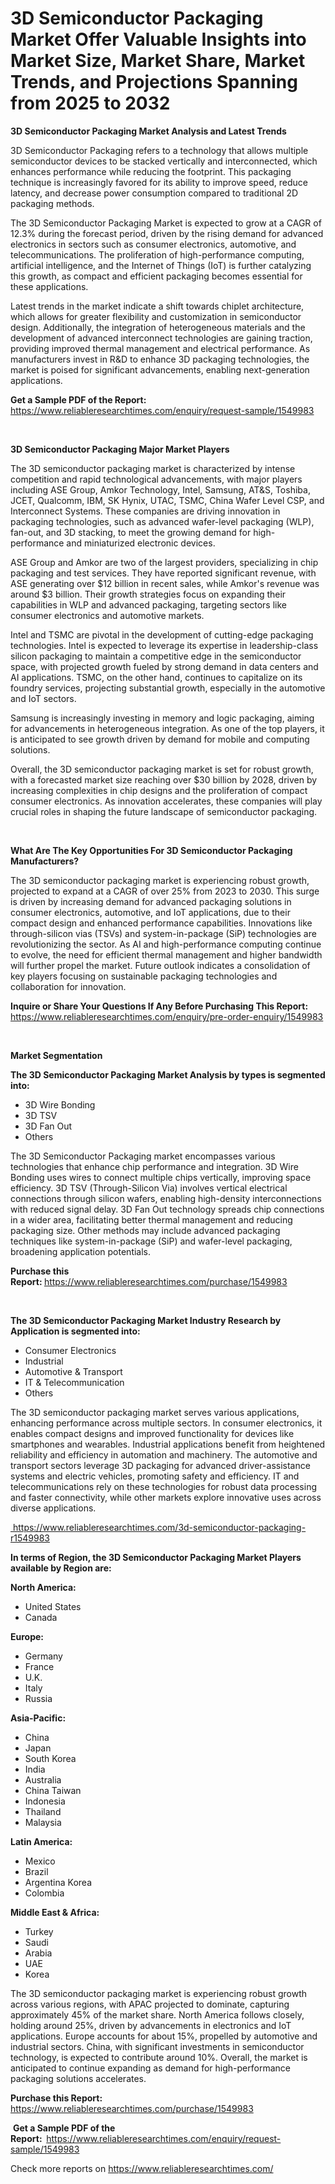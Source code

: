 <p><h1>3D Semiconductor Packaging Market Offer Valuable Insights into Market Size, Market Share, Market Trends, and Projections Spanning from 2025 to 2032</h1></p><p><strong>3D Semiconductor Packaging Market Analysis and Latest Trends</strong></p>
<p><p>3D Semiconductor Packaging refers to a technology that allows multiple semiconductor devices to be stacked vertically and interconnected, which enhances performance while reducing the footprint. This packaging technique is increasingly favored for its ability to improve speed, reduce latency, and decrease power consumption compared to traditional 2D packaging methods. </p><p>The 3D Semiconductor Packaging Market is expected to grow at a CAGR of 12.3% during the forecast period, driven by the rising demand for advanced electronics in sectors such as consumer electronics, automotive, and telecommunications. The proliferation of high-performance computing, artificial intelligence, and the Internet of Things (IoT) is further catalyzing this growth, as compact and efficient packaging becomes essential for these applications.</p><p>Latest trends in the market indicate a shift towards chiplet architecture, which allows for greater flexibility and customization in semiconductor design. Additionally, the integration of heterogeneous materials and the development of advanced interconnect technologies are gaining traction, providing improved thermal management and electrical performance. As manufacturers invest in R&D to enhance 3D packaging technologies, the market is poised for significant advancements, enabling next-generation applications.</p></p>
<p><strong>Get a Sample PDF of the Report:&nbsp;</strong> <a href="https://www.reliableresearchtimes.com/enquiry/request-sample/1549983?utm_campaign=2383&utm_medium=2&utm_source=Github&utm_content=ia&utm_term=10022025&utm_id=3d-semiconductor-packaging">https://www.reliableresearchtimes.com/enquiry/request-sample/1549983</a></p>
<p>&nbsp;</p>
<p><strong>3D Semiconductor Packaging Major Market Players</strong></p>
<p><p>The 3D semiconductor packaging market is characterized by intense competition and rapid technological advancements, with major players including ASE Group, Amkor Technology, Intel, Samsung, AT&S, Toshiba, JCET, Qualcomm, IBM, SK Hynix, UTAC, TSMC, China Wafer Level CSP, and Interconnect Systems. These companies are driving innovation in packaging technologies, such as advanced wafer-level packaging (WLP), fan-out, and 3D stacking, to meet the growing demand for high-performance and miniaturized electronic devices.</p><p>ASE Group and Amkor are two of the largest providers, specializing in chip packaging and test services. They have reported significant revenue, with ASE generating over $12 billion in recent sales, while Amkor's revenue was around $3 billion. Their growth strategies focus on expanding their capabilities in WLP and advanced packaging, targeting sectors like consumer electronics and automotive markets.</p><p>Intel and TSMC are pivotal in the development of cutting-edge packaging technologies. Intel is expected to leverage its expertise in leadership-class silicon packaging to maintain a competitive edge in the semiconductor space, with projected growth fueled by strong demand in data centers and AI applications. TSMC, on the other hand, continues to capitalize on its foundry services, projecting substantial growth, especially in the automotive and IoT sectors.</p><p>Samsung is increasingly investing in memory and logic packaging, aiming for advancements in heterogeneous integration. As one of the top players, it is anticipated to see growth driven by demand for mobile and computing solutions.</p><p>Overall, the 3D semiconductor packaging market is set for robust growth, with a forecasted market size reaching over $30 billion by 2028, driven by increasing complexities in chip designs and the proliferation of compact consumer electronics. As innovation accelerates, these companies will play crucial roles in shaping the future landscape of semiconductor packaging.</p></p>
<p>&nbsp;</p>
<p><strong>What Are The Key Opportunities For 3D Semiconductor Packaging Manufacturers?</strong></p>
<p><p>The 3D semiconductor packaging market is experiencing robust growth, projected to expand at a CAGR of over 25% from 2023 to 2030. This surge is driven by increasing demand for advanced packaging solutions in consumer electronics, automotive, and IoT applications, due to their compact design and enhanced performance capabilities. Innovations like through-silicon vias (TSVs) and system-in-package (SiP) technologies are revolutionizing the sector. As AI and high-performance computing continue to evolve, the need for efficient thermal management and higher bandwidth will further propel the market. Future outlook indicates a consolidation of key players focusing on sustainable packaging technologies and collaboration for innovation.</p></p>
<p><strong>Inquire or Share Your Questions If Any Before Purchasing This Report:</strong> <a href="https://www.reliableresearchtimes.com/enquiry/pre-order-enquiry/1549983?utm_campaign=2383&utm_medium=2&utm_source=Github&utm_content=ia&utm_term=10022025&utm_id=3d-semiconductor-packaging">https://www.reliableresearchtimes.com/enquiry/pre-order-enquiry/1549983</a></p>
<p>&nbsp;</p>
<p><strong>Market Segmentation</strong></p>
<p><strong>The 3D Semiconductor Packaging Market Analysis by types is segmented into:</strong></p>
<p><ul><li>3D Wire Bonding</li><li>3D TSV</li><li>3D Fan Out</li><li>Others</li></ul></p>
<p><p>The 3D Semiconductor Packaging market encompasses various technologies that enhance chip performance and integration. 3D Wire Bonding uses wires to connect multiple chips vertically, improving space efficiency. 3D TSV (Through-Silicon Via) involves vertical electrical connections through silicon wafers, enabling high-density interconnections with reduced signal delay. 3D Fan Out technology spreads chip connections in a wider area, facilitating better thermal management and reducing packaging size. Other methods may include advanced packaging techniques like system-in-package (SiP) and wafer-level packaging, broadening application potentials.</p></p>
<p><strong>Purchase this Report:&nbsp;</strong><a href="https://www.reliableresearchtimes.com/purchase/1549983?utm_campaign=2383&utm_medium=2&utm_source=Github&utm_content=ia&utm_term=10022025&utm_id=3d-semiconductor-packaging">https://www.reliableresearchtimes.com/purchase/1549983</a></p>
<p>&nbsp;</p>
<p><strong>The 3D Semiconductor Packaging Market Industry Research by Application is segmented into:</strong></p>
<p><ul><li>Consumer Electronics</li><li>Industrial</li><li>Automotive & Transport</li><li>IT & Telecommunication</li><li>Others</li></ul></p>
<p><p>The 3D semiconductor packaging market serves various applications, enhancing performance across multiple sectors. In consumer electronics, it enables compact designs and improved functionality for devices like smartphones and wearables. Industrial applications benefit from heightened reliability and efficiency in automation and machinery. The automotive and transport sectors leverage 3D packaging for advanced driver-assistance systems and electric vehicles, promoting safety and efficiency. IT and telecommunications rely on these technologies for robust data processing and faster connectivity, while other markets explore innovative uses across diverse applications.</p></p>
<p><a href="https://www.reliableresearchtimes.com/3d-semiconductor-packaging-r1549983?utm_campaign=2383&utm_medium=2&utm_source=Github&utm_content=ia&utm_term=10022025&utm_id=3d-semiconductor-packaging">&nbsp;https://www.reliableresearchtimes.com/3d-semiconductor-packaging-r1549983</a></p>
<p><strong>In terms of Region, the 3D Semiconductor Packaging Market Players available by Region are:</strong></p>
<p>
    <p> <strong> North America: </strong>
        <ul>
            <li>United States</li>
            <li>Canada</li>
        </ul>
        </p> 
    <p> <strong> Europe: </strong>
        <ul>
            <li>Germany</li>
            <li>France</li>
            <li>U.K.</li>
            <li>Italy</li>
            <li>Russia</li>
        </ul>
        </p> 
    <p> <strong> Asia-Pacific: </strong>
        <ul>
            <li>China</li>
            <li>Japan</li>
            <li>South Korea</li>
            <li>India</li>
            <li>Australia</li>
            <li>China Taiwan</li>
            <li>Indonesia</li>
            <li>Thailand</li>
            <li>Malaysia</li>
        </ul>
        </p> 
    <p> <strong> Latin America: </strong>
        <ul>
            <li>Mexico</li>
            <li>Brazil</li>
            <li>Argentina Korea</li>
            <li>Colombia</li>
        </ul>
        </p> 
    <p> <strong> Middle East & Africa: </strong>
        <ul>
            <li>Turkey</li>
            <li>Saudi</li>
            <li>Arabia</li>
            <li>UAE</li>
            <li>Korea</li>
        </ul>
    </p>
    </p>
<p><p>The 3D semiconductor packaging market is experiencing robust growth across various regions, with APAC projected to dominate, capturing approximately 45% of the market share. North America follows closely, holding around 25%, driven by advancements in electronics and IoT applications. Europe accounts for about 15%, propelled by automotive and industrial sectors. China, with significant investments in semiconductor technology, is expected to contribute around 10%. Overall, the market is anticipated to continue expanding as demand for high-performance packaging solutions accelerates.</p></p>
<p><strong>Purchase this Report: </strong><a href="https://www.reliableresearchtimes.com/purchase/1549983?utm_campaign=2383&utm_medium=2&utm_source=Github&utm_content=ia&utm_term=10022025&utm_id=3d-semiconductor-packaging">https://www.reliableresearchtimes.com/purchase/1549983</a></p>
<p>&nbsp;<strong>Get a Sample PDF of the Report:&nbsp;&nbsp;</strong><a href="https://www.reliableresearchtimes.com/enquiry/request-sample/1549983?utm_campaign=2383&utm_medium=2&utm_source=Github&utm_content=ia&utm_term=10022025&utm_id=3d-semiconductor-packaging">https://www.reliableresearchtimes.com/enquiry/request-sample/1549983</a></p>
<p><strong></strong></p>
<p>Check more reports on <a href="https://www.reliableresearchtimes.com/?utm_campaign=2383&utm_medium=2&utm_source=Github&utm_content=ia&utm_term=10022025&utm_id=3d-semiconductor-packaging">https://www.reliableresearchtimes.com/</a></p>
